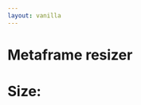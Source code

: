 ```yaml
---
layout: vanilla
---
```


<head>
<link rel="stylesheet" href="{{site.data.urls.bulma}}">
<link rel="stylesheet" href="css/styles.css">

<script src="{{site.baseurl}}{{site.data.urls-internal.metapage_library_path}}"></script>
</head>

<body>

<div class="horizontal">
	<h1>Metaframe resizer</h1>
	<h1 id="size-display">Size:</h1>
</div>

<div class="iframe-wrapper-container" >
	<div id="iframe-wrapper" class="iframe-wrapper" ></div>
</div>



</body>

<script src="index.js"></script>
